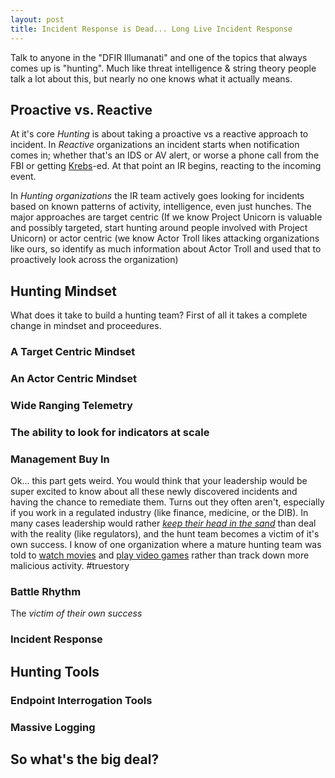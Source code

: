 ```yaml
---
layout: post
title: Incident Response is Dead... Long Live Incident Response
---
```


Talk to anyone in the "DFIR Illumanati" and one of the topics that always comes up is "hunting". Much like threat intelligence & string theory people talk a lot about this, but nearly no one knows what it actually means.

## Proactive vs. Reactive

At it's core _Hunting_ is about taking a proactive vs a reactive approach to incident. In _Reactive_ organizations an incident starts when notification comes in; whether that's an IDS or AV alert, or worse a phone call from the FBI or getting [Krebs](http://krebsonsecurity.com/)-ed. At that point an IR begins, reacting to the incoming event.

In _Hunting organizations_ the IR team actively goes looking for incidents based on known patterns of activity, intelligence, even just hunches. The major approaches are target centric (If we know Project Unicorn is valuable and possibly targeted, start hunting around people involved with Project Unicorn) or actor centric  (we know Actor Troll likes attacking organizations like ours, so identify as much information about Actor Troll and used that to proactively look across the organization)

## Hunting Mindset

What does it take to build a hunting team? First of all it takes a complete change in mindset and proceedures.

### A Target Centric Mindset
### An Actor Centric Mindset
### Wide Ranging Telemetry
### The ability to look for indicators at scale

### Management Buy In

Ok... this part gets weird. You would think that your leadership would be super excited to know about all these newly discovered incidents and having the chance to remediate them. Turns out they often aren't, especially if you work in a regulated industry (like finance, medicine, or the DIB). In many cases leadership would rather [_keep their head in the sand_](http://www.weedist.com/wp-content/uploads/2012/06/Head-In-Sand.jpg) than deal with the reality (like regulators), and the hunt team becomes a victim of it's own success. I know of one organization where a mature hunting team was told to [watch movies](http://www.imdb.com/title/tt1190536/) and [play video games](http://www.hedgewars.org/) rather than track down more malicious activity. #truestory

### Battle Rhythm

The _victim of their own success_

### Incident Response

## Hunting Tools

### Endpoint Interrogation Tools
### Massive Logging

## So what's the big deal?
